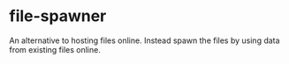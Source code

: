 # file-spawner
An alternative to hosting files online. Instead spawn the files by using data from existing files online.
